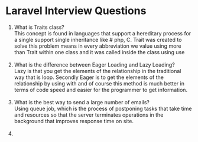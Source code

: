 # Laravel Interview Questions

1.  What is Traits class?
    <br>
    This concept is found in languages that support a hereditary process for a single support single inheritance like # php, C.
    Trait was created to solve this problem means in every abbreviation we value using more than Trait within one class and it was called inside the class using use
    <br>
    <br>
2.  What is the difference between Eager Loading and Lazy Loading?
    <br>
    Lazy is that you get the elements of the relationship in the traditional way that is loop.
    Secondly Eager is to get the elements of the relationship by using with and of course this method is much better in terms of code speed and easier for the programmer to get information.
    <br>
    <br>
3.  What is the best way to send a large number of emails?
    <br>
    Using queue job, which is the process of postponing tasks that take time and resources so that the server terminates operations in the background that improves response time on site.
    <br>
    <br>
4.
